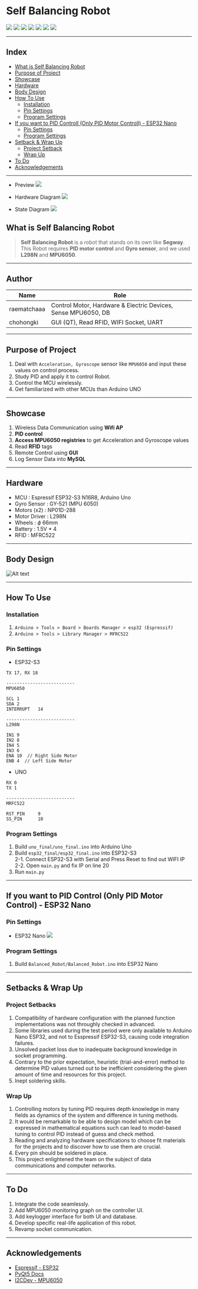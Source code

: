 # Self Balancing Robot

<img src="https://img.shields.io/badge/Github-181717?style=for-the-badge&logo=Github&logoColor=white"> <img src="https://img.shields.io/badge/Python-3776AB?style=for-the-badge&logo=Python&logoColor=white"> <img src="https://img.shields.io/badge/c++-00599C?style=for-the-badge&logo=cplusplus&logoColor=white"> <img src="https://img.shields.io/badge/Arduino-00878F?style=for-the-badge&logo=Arduino&logoColor=white"> <img src="https://img.shields.io/badge/espressif-E7352C?style=for-the-badge&logo=espressif&logoColor=white"> <img src="https://img.shields.io/badge/qt-41CD52?style=for-the-badge&logo=qt&logoColor=white"> <img src="https://img.shields.io/badge/mysql-4479A1?style=for-the-badge&logo=mysql&logoColor=white">

---

## Index

- [What is Self Balancing Robot](#what-is-self-balancing-robot)
- [Purpose of Project](#purpose-of-project)
- [Showcase](#showcase)
- [Hardware](#hardware)
- [Body Design](#body-design)
- [How To Use](#how-to-use)
    - [Installation](#installation)
    - [Pin Settings](#pin-settings)
    - [Program Settings](#program-settings)
- [If you want to PID Controll (Only PID Motor Controll) - ESP32 Nano](#if-you-want-to-pid-controll-only-pid-motor-controll---esp32-nano)
    - [Pin Settings](#pin-settings-1)
    - [Program Settings](#program-settings-1)
- [Setback & Wrap Up](#setbacks--wrap-up)
    - [Project Setback](#project-setbacks)
    - [Wrap Up](#wrap-up)
- [To Do](#to-do)
- [Acknowledgements](#acknowledgements)
---

- Preview
![](images/selfBalancingRobot-test.gif)

- Hardware Diagram
![](images/Hardware_Diagram.png)

- State Diagram
![](images/State_diagram.png)

## What is Self Balancing Robot
> __Self Balancing Robot__ is a robot that stands on its own like __Segway__.
This Robot requires __PID motor control__ and __Gyro sensor__, and we used __L298N__ and __MPU6050__.

---

## Author

|Name|Role|
|---|---|
|raematchaaa|Control Motor, Hardware & Electric Devices, Sense MPU6050, DB|
|chohongki|GUI (QT), Read RFID, WIFI Socket, UART|

---

## Purpose of Project
1. Deal with ```Acceleration, Gyroscope``` sensor like ```MPU6050``` and input these values on control process.
2. Study PID and apply it to control Robot.
3. Control the MCU wirelessly.
4. Get familiarized with other MCUs than Arduino UNO

---

## Showcase
1. Wireless Data Communication using __Wifi AP__
2. __PID control__
3. __Access MPU6050 registries__ to get Acceleration and Gyroscope values
4. Read __RFID__ tags
5. Remote Control using __GUI__
6. Log Sensor Data into __MySQL__
---

## Hardware
- MCU   :   Espressif ESP32-S3 N16R8, Arduino Uno
- Gyro Sensor   :   GY-521 (MPU 6050)
- Motors (x2)   :   NP01D-288
- Motor Driver  :   L298N
- Wheels    :   $\phi$ 66mm
- Battery   :   1.5V * 4
- RFID      :   MFRC522

---

## Body Design
![Alt text](images/Body_design.png)

---

## How To Use
### Installation
1. ```Arduino > Tools > Board > Boards Manager > esp32 (Espressif)```
2. ```Arduino > Tools > Library Manager > MFRC522```

### Pin Settings
- ESP32-S3
```
TX 17, RX 18

--------------------------
MPU6050

SCL 1
SDA 2
INTERRUPT   14

--------------------------
L298N

IN1 9
IN2 8
IN4 5
IN3 6
ENA 10  // Right Side Motor
ENB 4  // Left Side Motor

```
- UNO
```
RX 0
TX 1

--------------------------
MRFC522

RST_PIN     9     
SS_PIN      10
```

### Program Settings
1. Build ```uno_final/uno_final.ino``` into Arduino Uno
2. Build ```esp32_final/esp32_final.ino``` into ESP32-S3  
    2-1. Connect ESP32-S3 with Serial and Press Reset to find out WIFI IP  
    2-2. Open ```main.py``` and fix IP on line 20  
3. Run ```main.py```

---

## If you want to PID Control (Only PID Motor Control) - ESP32 Nano

### Pin Settings
- ESP32 Nano
![](<images/Balanced Robot.png>)

### Program Settings
1. Build ```Balanced_Robot/Balanced_Robot.ino``` into ESP32 Nano

---

## Setbacks & Wrap Up

### Project Setbacks 
1. Compatibility of hardware configuration with the planned function implementations was not throughly checked in advanced.  
2. Some libraries used during the test period were only available to Arduino Nano ESP32, and not to Esspressif ESP32-S3, causing code integration failures.
3. Unsolved packet loss due to inadequate background knowledge in socket programming.
4. Contrary to the prior expectation, heuristic (trial-and-error) method to determine PID values turned out to be inefficient considering the given amount of time and resources for this project.
5. Inept soldering skills.

### Wrap Up
1. Controlling motors by tuning PID requires depth knowledge in many fields as dynamics of the system and difference in tuning methods.
2. It would be remarkable to be able to design model which can be expressed in mathematical equations such can lead to model-based tuning to control PID instead of guess and check method.
3. Reading and analyzing hardware specifications to choose fit materials for the projects and to discover how to use them are crucial.
4. Every pin should be soldered in place.
5. This project enlightened the team on the subject of data communications and computer networks.

---

## To Do
1. Integrate the code seamlessly.
2. Add MPU6050 monitoring graph on the controller UI.
3. Add keylogger interface for both UI and database.
4. Develop specific real-life application of this robot. 
5. Revamp socket communication.

---

## Acknowledgements
- [Espressif - ESP32](https://github.com/espressif/arduino-esp32)
- [PyQt5 Docs](https://doc.qt.io/qtforpython-5/PySide2/QtWidgets/index.html)
- [I2CDev - MPU6050](https://github.com/jrowberg/i2cdevlib/tree/master/Arduino/MPU6050)
